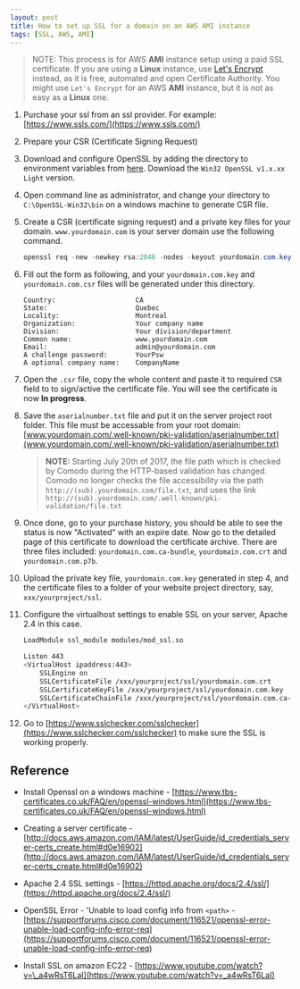 ```yaml
---
layout: post
title: How to set up SSL for a domain on an AWS AMI instance
tags: [SSL, AWS, AMI]
---
```


> NOTE: This process is for AWS **AMI** instance setup using a paid SSL certificate. If you are using a **Linux** instance, use [Let's Encrypt](https://letsencrypt.org/) instead, as it is free, automated and open Certificate Authority. You might use `Let's Encrypt` for an AWS **AMI** instance, but it is not as easy as a **Linux** one.

1.  Purchase your ssl from an ssl provider. For example: [https://www.ssls.com/](https://www.ssls.com/)

2.  Prepare your CSR (Certificate Signing Request)

3.  Download and configure OpenSSL by adding the directory to environment variables from [here](https://slproweb.com/products/Win32OpenSSL.html). Download the `Win32 OpenSSL v1.x.xx Light` version.

4.  Open command line as administrator, and change your directory to `C:\OpenSSL-Win32\bin` on a windows machine to generate CSR file.

5.  Create a CSR (certificate signing request) and a private key files for your domain. `www.yourdomain.com` is your server domain use the following command.


    ```powershell
    openssl req -new -newkey rsa:2048 -nodes -keyout yourdomain.com.key -out yourdomain.com.csr
    ```

6.  Fill out the form as following, and your `yourdomain.com.key` and `yourdomain.com.csr` files will be generated under this directory.


    ```
    Country:                    CA
    State:                      Quebec
    Locality:                   Montreal
    Organization:               Your company name
    Division:                   Your division/department
    Common name:                www.yourdomain.com
    Email:                      admin@yourdomain.com
    A challenge password:       YourPsw
    A optional company name:    CompanyName
    ```

7.  Open the `.csr` file, copy the whole content and paste it to required `CSR` field to to sign/active the certificate file. You will see the certificate is now **In progress**.

8.  Save the `aserialnumber.txt` file and put it on the server project root folder. This file must be accessable from your root domain: [www.yourdomain.com/.well-known/pki-validation/aserialnumber.txt](www.yourdomain.com/.well-known/pki-validation/aserialnumber.txt)


    > **NOTE:** Starting July 20th of 2017, the file path which is checked by Comodo during the HTTP-based validation has changed. Comodo no longer checks the file accessibility via the path `http://(sub).yourdomain.com/file.txt`, and uses the link `http://(sub).yourdomain.com/.well-known/pki-validation/file.txt`

9.  Once done, go to your purchase history, you should be able to see the status is now "Activated" with an expire date. Now go to the detailed page of this certificate to download the certificate archive. There are three files included: `yourdomain.com.ca-bundle`, `yourdomain.com.crt` and `yourdomain.com.p7b`.

10. Upload the private key file, `yourdomain.com.key` generated in step 4, and the certificate files to a folder of your website project directory, say, `xxx/yourproject/ssl`.

11. Configure the virtualhost settings to enable SSL on your server, Apache 2.4 in this case.


    ```bash
    LoadModule ssl_module modules/mod_ssl.so

    Listen 443
    <VirtualHost ipaddress:443>
        SSLEngine on
        SSLCertificateFile /xxx/yourproject/ssl/yourdomain.com.crt
        SSLCertificateKeyFile /xxx/yourproject/ssl/yourdomain.com.key
        SSLCertificateChainFile /xxx/yourproject/ssl/yourdomain.com.ca-bundle
    </VirtualHost>
    ```

12. Go to [https://www.sslchecker.com/sslchecker](https://www.sslchecker.com/sslchecker) to make sure the SSL is working properly.

## Reference

- Install Openssl on a windows machine - [https://www.tbs-certificates.co.uk/FAQ/en/openssl-windows.html](https://www.tbs-certificates.co.uk/FAQ/en/openssl-windows.html)

- Creating a server certificate - [http://docs.aws.amazon.com/IAM/latest/UserGuide/id_credentials_server-certs_create.html#d0e16902](http://docs.aws.amazon.com/IAM/latest/UserGuide/id_credentials_server-certs_create.html#d0e16902)

- Apache 2.4 SSL settings - [https://httpd.apache.org/docs/2.4/ssl/](https://httpd.apache.org/docs/2.4/ssl/)

- OpenSSL Error - 'Unable to load config info from `<path>` - [https://supportforums.cisco.com/document/116521/openssl-error-unable-load-config-info-error-req](https://supportforums.cisco.com/document/116521/openssl-error-unable-load-config-info-error-req)

- Install SSL on amazon EC22 - [https://www.youtube.com/watch?v=\_a4wRsT6LaI](https://www.youtube.com/watch?v=_a4wRsT6LaI)
